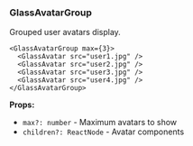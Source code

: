 ### GlassAvatarGroup

Grouped user avatars display.

```tsx
<GlassAvatarGroup max={3}>
  <GlassAvatar src="user1.jpg" />
  <GlassAvatar src="user2.jpg" />
  <GlassAvatar src="user3.jpg" />
  <GlassAvatar src="user4.jpg" />
</GlassAvatarGroup>
```

**Props:**
- `max?: number` - Maximum avatars to show
- `children?: ReactNode` - Avatar components
